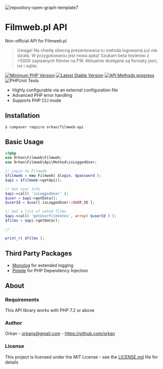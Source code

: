 ![repository-open-graph-template7](https://user-images.githubusercontent.com/129182/82464654-9e636800-9abe-11ea-8946-ab7e525469f1.jpg)

# Filmweb.pl API 
Non-official API for Filmweb.pl

> Uwaga! Na chwilę obecną prezentowana tu metoda logowania już nie działa. W przygotowaniu jest nowa apka! Szukam beta testerów z >5000 zapisanych filmów na FW. Aktualnie dostępne są formaty json, txt i sqlite.

[![Minimum PHP Version](https://img.shields.io/badge/php-%3E%3D%207.2-8892BF.svg)](https://php.net/)
[![Latest Stable Version](https://img.shields.io/packagist/v/orkan/filmweb-api.svg)](https://packagist.org/packages/orkan/filmweb-api)
[![API Methods progress](https://img.shields.io/endpoint?url=https://raw.githubusercontent.com/orkan/filmweb-api/badges/.github/badges/api_methods/badge.json)](https://github.com/orkan/filmweb-api/tree/badges/.github/badges/api_methods)
![PHPUnit Tests](https://github.com/orkan/filmweb-api/workflows/PHPUnit%20Tests/badge.svg)

* Highly configurable via an external configuration file
* Advanced PHP error handling
* Supports PHP CLI mode

## Installation
`$ composer require orkan/filmweb-api`

## Basic Usage
```php
<?php
use Orkan\Filmweb\Filmweb;
use Orkan\Filmweb\Api\Method\isLoggedUser;

// Login to Filmweb
$filmweb = new Filmweb( $login, $password );
$api = $filmweb->getApi();

// Get user info
$api->call( 'isLoggedUser' );
$user = $api->getData();
$userId = $user[ isLoggedUser::USER_ID ];

// Get a list of voted films
$api->call( 'getUserFilmVotes', array( $userId ) );
$films = $api->getData();

// ...

print_r( $films );
```

## Third Party Packages
* [Monolog](https://github.com/Seldaek/monolog) for extended logging
* [Pimple](https://pimple.symfony.com) for PHP Dependency Injection

## About
### Requirements
This API library works with PHP 7.2 or above

### Author
Orkan - orkans@gmail.com - https://github.com/orkan

### License
This project is licensed under the MIT License - see the [LICENSE.md](LICENSE.md) file for details
